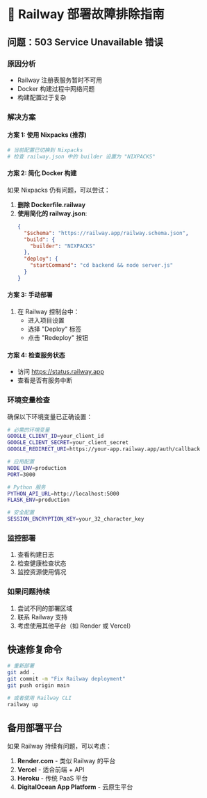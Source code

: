 # 🚨 Railway 部署故障排除指南

## 问题：503 Service Unavailable 错误

### 原因分析
- Railway 注册表服务暂时不可用
- Docker 构建过程中网络问题
- 构建配置过于复杂

### 解决方案

#### 方案 1: 使用 Nixpacks (推荐)
```bash
# 当前配置已切换到 Nixpacks
# 检查 railway.json 中的 builder 设置为 "NIXPACKS"
```

#### 方案 2: 简化 Docker 构建
如果 Nixpacks 仍有问题，可以尝试：

1. **删除 Dockerfile.railway**
2. **使用简化的 railway.json**:
   ```json
   {
     "$schema": "https://railway.app/railway.schema.json",
     "build": {
       "builder": "NIXPACKS"
     },
     "deploy": {
       "startCommand": "cd backend && node server.js"
     }
   }
   ```

#### 方案 3: 手动部署
1. 在 Railway 控制台中：
   - 进入项目设置
   - 选择 "Deploy" 标签
   - 点击 "Redeploy" 按钮

#### 方案 4: 检查服务状态
- 访问 https://status.railway.app
- 查看是否有服务中断

### 环境变量检查
确保以下环境变量已正确设置：

```bash
# 必需的环境变量
GOOGLE_CLIENT_ID=your_client_id
GOOGLE_CLIENT_SECRET=your_client_secret
GOOGLE_REDIRECT_URI=https://your-app.railway.app/auth/callback

# 应用配置
NODE_ENV=production
PORT=3000

# Python 服务
PYTHON_API_URL=http://localhost:5000
FLASK_ENV=production

# 安全配置
SESSION_ENCRYPTION_KEY=your_32_character_key
```

### 监控部署
1. 查看构建日志
2. 检查健康检查状态
3. 监控资源使用情况

### 如果问题持续
1. 尝试不同的部署区域
2. 联系 Railway 支持
3. 考虑使用其他平台（如 Render 或 Vercel）

## 快速修复命令

```bash
# 重新部署
git add .
git commit -m "Fix Railway deployment"
git push origin main

# 或者使用 Railway CLI
railway up
```

## 备用部署平台

如果 Railway 持续有问题，可以考虑：

1. **Render.com** - 类似 Railway 的平台
2. **Vercel** - 适合前端 + API
3. **Heroku** - 传统 PaaS 平台
4. **DigitalOcean App Platform** - 云原生平台

